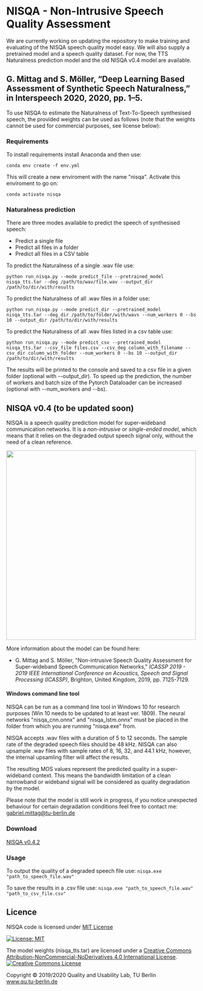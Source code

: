 
# NISQA - Non-Intrusive Speech Quality Assessment

We are currently working on updating the repository to make training and evaluating of the NISQA speech quality model easy. We will also supply a pretrained model and a speech quality dataset. For now, the TTS Naturalness prediction model and the old NISQA v0.4 model are available.

## G. Mittag and S. Möller, “Deep Learning Based Assessment of Synthetic Speech Naturalness,” in Interspeech 2020, 2020, pp. 1–5.

To use NISQA to estimate the Naturalness of Text-To-Speech synthesised speech, the provided weights can be used as follows (note that the weights cannot be used for commercial purposes, see license below):

### Requirements

To install requirements install Anaconda and then use:

```setup
conda env create -f env.yml
```

This will create a new enviroment with the name "nisqa". Activate this enviroment to go on:

```setup2
conda activate nisqa
```

### Naturalness prediction
There are three modes available to predict the speech of synthesised speech:
* Predict a single file
* Predict all files in a folder
* Predict all files in a CSV table

To predict the Naturalness of a single .wav file use:
```single file
python run_nisqa.py --mode predict_file --pretrained_model nisqa_tts.tar --deg /path/to/wav/file.wav --output_dir /path/to/dir/with/results
```
To predict the Naturalness of all .wav files in a folder use:
```single file
python run_nisqa.py --mode predict_dir --pretrained_model nisqa_tts.tar --deg_dir /path/to/folder/with/wavs --num_workers 0 --bs 10 --output_dir /path/to/dir/with/results
```

To predict the Naturalness of all .wav files listed in a csv table use:
```single file
python run_nisqa.py --mode predict_csv --pretrained_model nisqa_tts.tar --csv_file files.csv --csv_deg column_with_filename --csv_dir column_with_folder --num_workers 0 --bs 10 --output_dir /path/to/dir/with/results
```

The results will be printed to the console and saved to a csv file in a given folder (optional with --output_dir). To speed up the prediction, the number of workers and batch size of the Pytorch Dataloader can be increased (optional with --num_workers and --bs).

## NISQA v0.4 (to be updated soon)
NISQA is a speech quality prediction model for super-wideband communication networks. It is a *non-intrusive* or *single-ended model*, which means that it relies on the degraded output speech signal only, without the need of a clean reference. 


<img src="https://github.com/gabrielmittag/NISQA/blob/master/model.png" width="500">


More information about the model can be found here:

 - G. Mittag and S. Möller, "Non-intrusive Speech Quality Assessment for Super-wideband Speech Communication Networks," *ICASSP 2019 - 2019 IEEE International Conference on Acoustics, Speech and Signal Processing (ICASSP)*, Brighton, United Kingdom, 2019, pp. 7125-7129.
 
#### Windows command line tool
NISQA can be run as a command line tool in Windows 10 for research purposes (Win 10 needs to be updated to at least ver. 1809). The neural networks "nisqa_cnn.onnx" and "nisqa_lstm.onnx" must be placed in the folder from which you are running "nisqa.exe" from.

NISQA accepts .wav files with a duration of 5 to 12 seconds. The sample rate of the degraded speech files should be 48 kHz. NISQA can also upsample .wav files with sample rates of 8, 16, 32, and 44.1 kHz, however, the internal upsamling filter will affect the results.

The resulting MOS values represent the predicted quality in a super-wideband context. This means the bandwidth limitation of a clean narrowband or wideband signal will be considered as quality degradation by the model.

Please note that the model is still work in progress, if you notice unexpected behaviour for certain degradation conditions feel free to contact me: gabriel.mittag@tu-berlin.de

### Download
[NISQA v0.4.2](https://github.com/gabrielmittag/NISQA/releases/download/v0.4.2/nisqa.zip)

### Usage
To output the quality of a degraded speech file use: `nisqa.exe "path_to_speech_file.wav"`

To save the results in a .csv file use: `nisqa.exe "path_to_speech_file.wav" "path_to_csv_file.csv"`

## Licence
NISQA code is licensed under [MIT License](https://github.com/gabrielmittag/NISQA/blob/master/LICENSE_MIT)

[![License: MIT](https://img.shields.io/badge/License-MIT-yellow.svg)](https://opensource.org/licenses/MIT)

The model weights (nisqa_tts.tar) are licensed under a <a rel="license" href="http://creativecommons.org/licenses/by-nc-nd/4.0/">Creative Commons Attribution-NonCommercial-NoDerivatives 4.0 International License</a>.
<a rel="license" href="http://creativecommons.org/licenses/by-nc-nd/4.0/"><img alt="Creative Commons License" style="border-width:0" src="https://i.creativecommons.org/l/by-nc-nd/4.0/88x31.png" /></a><br />

Copyright © 2019/2020 Quality and Usability Lab, TU Berlin  
www.qu.tu-berlin.de

